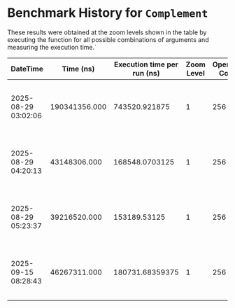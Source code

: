 # Benchmark History for `Complement`

These results were obtained at the zoom levels shown in the table by executing the function for all possible combinations of arguments and measuring the execution time.`

| DateTime | Time (ns) | Execution time per run (ns) | Zoom Level | Operation Count | Remarks |
|----------|----------|-----------------------|------------|----------------|--------|
| 2025-08-29 03:02:06 | 190341356.000 | 743520.921875 | 1 | 256 | Only voxels with an elevation of zero or higher are considered. |
| 2025-08-29 04:20:13 | 43148306.000 | 168548.0703125 | 1 | 256 | Only voxels with an elevation of zero or higher are considered. |
| 2025-08-29 05:23:37 | 39216520.000 | 153189.53125 | 1 | 256 | Only voxels with an elevation of zero or higher are considered. |
| 2025-09-15 08:28:43 | 46267311.000 | 180731.68359375 | 1 | 256 | Only voxels with an elevation of zero or higher are considered. |
